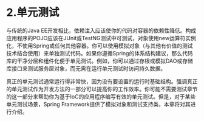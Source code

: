 # 2.单元测试

与传统的Java EE开发相比，依赖注入应该使你的代码对容器的依赖性降低。构成应用程序的POJO应该在JUnit或TestNG测试中可测试，对象使用new运算符实例化，不使用Spring或任何其他容器。你可以使用模拟对象（与其他有价值的测试技术结合使用）来单独测试代码。如果你遵循Spring的体系结构建议，那么代码库的干净分层和组件化便于单元测试。例如，你可以通过存根或模拟DAO或存储库接口来测试服务层对象，而无需在运行单元测试时访问持久数据。

真正的单元测试通常运行得非常快，因为没有要设置的运行时基础结构。强调真正的单元测试作为开发方法的一部分可以提高你的工作效率。你可能不需要测试章节的这一部分来帮助你为基于IoC的应用程序编写有效的单元测试。但是，对于某些单元测试场景，Spring Framework提供了模拟对象和测试支持类，本章将对其进行介绍。

